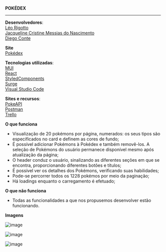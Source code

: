 **POKÉDEX**

__________________________________________________________________________________________________________

**Desenvolvedores**:\
[Léo Rigotto](https://github.com/larrygotto)\
[Jacqueline Cristine Messias do Nascimento](https://github.com/Jacque0)\
[Diego Conte](https://github.com/diegocomte)

**Site**\
[Pokédex](http://depressed-car.surge.sh/)

**Tecnologias utilizadas**:\
[MUI](https://mui.com/)\
[React](https://reactjs.org/)\
[StyledComponents](https://styled-components.com/)\
[Surge](https://surge.sh/)\
[Visual Studio Code](https://code.visualstudio.com/docs/editor/vscode-web)

**Sites e recursos**:\
[PokeAPI](https://pokeapi.co/)\
[Postman](https://www.postman.com/)\
[Trello](https://trello.com/b/MAcvX0yf/pokedex)

**O que funciona**
- Visualização de 20 pokémons por página, numerados: os seus tipos são especificados no card e definem as cores de fundo;
- É possível adicionar Pokémons à Pokédex e também removê-los. A seleção de Pokémons do usuário permanece disponível mesmo após atualização da página;
- O header conduz o usuário, sinalizando as diferentes seções em que se encontra, proporcionando diferentes botões e títulos;
- É possível ver os detalhes dos Pokémons, verificando suas habilidades;
- Pode-se percorrer todos os 1228 pokémos por meio da paginação;
- Há loadings enquanto o carregamento é efetuado;


**O que não funciona**
- Todas as funcionalidades a que nos propusemos desenvolver estão funcionando.

**Imagens**

![image](https://user-images.githubusercontent.com/17241363/157757221-508a93a2-bdca-438f-baa7-f773dbf83747.png)

![image](https://user-images.githubusercontent.com/17241363/157757313-17f57866-3533-49a7-9fcc-f7194cda00a9.png)

![image](https://user-images.githubusercontent.com/17241363/157757366-74a10288-0bae-461f-8969-fa5c0a465922.png)
